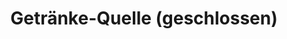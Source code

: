 ---
title: "Getränke-Quelle (geschlossen)"
url: /magdeburg/getraenke-quelle-geschlossen/
shop: Getränke
---